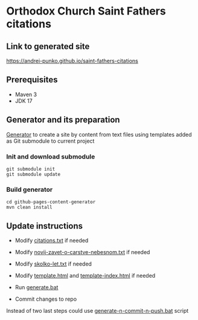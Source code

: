 
# Orthodox Church Saint Fathers citations

## Link to generated site
https://andrei-punko.github.io/saint-fathers-citations

## Prerequisites
- Maven 3
- JDK 17

## Generator and its preparation
[Generator](https://github.com/andrei-punko/github-pages-content-generator) to create a site 
by content from text files using templates added as Git submodule to current project

### Init and download submodule
```
git submodule init
git submodule update
```

### Build generator
```
cd github-pages-content-generator
mvn clean install
```

## Update instructions
- Modify [citations.txt](src/citations.txt) if needed
- Modify [novij-zavet-o-carstve-nebesnom.txt](src/novij-zavet-o-carstve-nebesnom.txt) if needed
- Modify [skolko-let.txt](src/skolko-let.txt) if needed
- Modify [template.html](templates/template.html) and [template-index.html](templates/template-index.html) if needed

- Run [generate.bat](generate.bat)
- Commit changes to repo

Instead of two last steps could use [generate-n-commit-n-push.bat](generate-n-commit-n-push.bat) script
